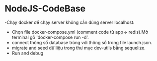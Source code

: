 # NodeJS-CodeBase

-Chạy docker để chạy server không cần dùng server localhost:

- Chọn file docker-compose.yml (comment code từ app-> redis).Mở terminal gõ 'docker-compose run -d'.
- connect thông số database trùng với thông số trong file launch.json.
- migrate and seed dữ liệu trong thư mục dev-utils bằng sequelize.
- Run and debug

